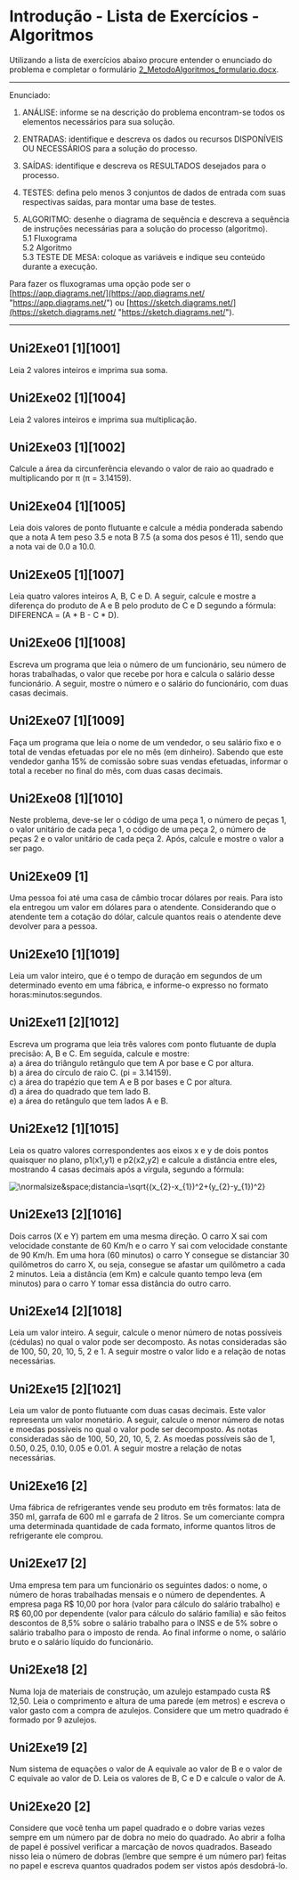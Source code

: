# Introdução - Lista de Exercícios - Algoritmos

Utilizando a lista de exercícios abaixo procure entender o enunciado do problema e completar o formulário [2_MetodoAlgoritmos_formulario.docx](2_MetodoAlgoritmos_formulario.docx "2_MetodoAlgoritmos_formulario.docx").  

----------
Enunciado:

1. ANÁLISE: informe se na descrição do problema encontram-se todos os elementos necessários para sua solução.  

2. ENTRADAS:  identifique e descreva os dados ou recursos DISPONÍVEIS OU NECESSÁRIOS para a solução do processo.  

3. SAÍDAS: identifique e descreva os RESULTADOS desejados para o processo.  

4. TESTES: defina pelo menos 3 conjuntos de dados de entrada com suas respectivas saídas, para montar uma base de testes.  

5. ALGORITMO: desenhe o diagrama de sequência e descreva a sequência de instruções necessárias para a solução do processo (algoritmo).  
5.1 Fluxograma  
5.2 Algoritmo  
5.3 TESTE DE MESA: coloque as variáveis e indique seu conteúdo durante a execução.  

Para fazer os fluxogramas uma opção pode ser o [https://app.diagrams.net/](https://app.diagrams.net/ "https://app.diagrams.net/") ou [https://sketch.diagrams.net/](https://sketch.diagrams.net/ "https://sketch.diagrams.net/").  

----------

## Uni2Exe01 \[1]\[1001]  

Leia 2 valores inteiros e imprima sua soma.  

## Uni2Exe02 \[1]\[1004]  

Leia 2 valores inteiros e imprima sua multiplicação.  

## Uni2Exe03 \[1]\[1002]  

Calcule a área da circunferência elevando o valor de raio ao quadrado e multiplicando por π (π = 3.14159).  

## Uni2Exe04 \[1]\[1005]  

Leia dois valores de ponto flutuante e calcule a média ponderada sabendo que a nota A tem peso 3.5 e nota B 7.5 (a soma dos pesos é 11), sendo que a nota vai de 0.0 a 10.0.  

## Uni2Exe05 \[1]\[1007]  

Leia quatro valores inteiros A, B, C e D. A seguir, calcule e mostre a diferença do produto de A e B pelo produto de C e D segundo a fórmula: DIFERENCA = (A \* B - C \* D).  

## Uni2Exe06 \[1]\[1008]  

Escreva um programa que leia o número de um funcionário, seu número de horas trabalhadas, o valor que recebe por hora e calcula o salário desse funcionário. A seguir, mostre o número e o salário do funcionário, com duas casas decimais.  

## Uni2Exe07 \[1]\[1009]  

Faça um programa que leia o nome de um vendedor, o seu salário fixo e o total de vendas efetuadas por ele no mês (em dinheiro). Sabendo que este vendedor ganha 15% de comissão sobre suas vendas efetuadas, informar o total a receber no final do mês, com duas casas decimais.  

## Uni2Exe08 \[1]\[1010]  

Neste problema, deve-se ler o código de uma peça 1, o número de peças 1, o valor unitário de cada peça 1, o código de uma peça 2, o número de peças 2 e o valor unitário de cada peça 2. Após, calcule e mostre o valor a ser pago.  

## Uni2Exe09 \[1]  

Uma pessoa foi até uma casa de câmbio trocar dólares por reais. Para isto ela entregou um valor em dólares para o atendente. Considerando que o atendente tem a cotação do dólar, calcule quantos reais o atendente deve devolver para a pessoa.  

## Uni2Exe10 \[1]\[1019]  

Leia um valor inteiro, que é o tempo de duração em segundos de um determinado evento em uma fábrica, e informe-o expresso no formato horas:minutos:segundos.  

## Uni2Exe11 \[2]\[1012]  

Escreva um programa que leia três valores com ponto flutuante de dupla precisão: A, B e C. Em seguida, calcule e mostre:  
a) a área do triângulo retângulo que tem A por base e C por altura.  
b) a área do círculo de raio C. (pi = 3.14159).  
c) a área do trapézio que tem A e B por bases e C por altura.  
d) a área do quadrado que tem lado B.  
e) a área do retângulo que tem lados A e B.  

## Uni2Exe12 \[1]\[1015]  

Leia os quatro valores correspondentes aos eixos x e y de dois pontos quaisquer no plano, p1(x1,y1) e p2(x2,y2) e calcule a distância entre eles, mostrando 4 casas decimais após a vírgula, segundo a fórmula:  

  ![\normalsize&space;distancia=\sqrt{(x_{2}-x_{1})^2+(y_{2}-y_{1})^2}](https://latex.codecogs.com/svg.latex?\normalsize&space;distancia=\sqrt{(x_{2}-x_{1})^2+(y_{2}-y_{1})^2})  

## Uni2Exe13 \[2]\[1016]  

Dois carros (X e Y) partem em uma mesma direção. O carro X sai com velocidade constante de 60 Km/h e o carro Y sai com velocidade constante de 90 Km/h. Em uma hora (60 minutos) o carro Y consegue se distanciar 30 quilômetros do carro X, ou seja, consegue se afastar um quilômetro a cada 2 minutos. Leia a distância (em Km) e calcule quanto tempo leva (em minutos) para o carro Y tomar essa distância do outro carro.  

## Uni2Exe14 \[2]\[1018]  

Leia um valor inteiro. A seguir, calcule o menor número de notas possíveis (cédulas) no qual o valor pode ser decomposto. As notas consideradas são de 100, 50, 20, 10, 5, 2 e 1. A seguir mostre o valor lido e a relação de notas necessárias.  

## Uni2Exe15 \[2]\[1021]  

Leia um valor de ponto flutuante com duas casas decimais. Este valor representa um valor monetário. A seguir, calcule o menor número de notas e moedas possíveis no qual o valor pode ser decomposto. As notas consideradas são de 100, 50, 20, 10, 5, 2. As moedas possíveis são de 1, 0.50, 0.25, 0.10, 0.05 e 0.01. A seguir mostre a relação de notas necessárias.  

## Uni2Exe16 \[2]  

Uma fábrica de refrigerantes vende seu produto em três formatos: lata de 350 ml, garrafa de 600 ml e garrafa de 2 litros. Se um comerciante compra uma determinada quantidade de cada formato, informe quantos litros de refrigerante ele comprou.  

## Uni2Exe17 \[2]

Uma empresa tem para um funcionário os seguintes dados: o nome, o número de horas trabalhadas mensais e o número de dependentes. A empresa paga R$ 10,00 por hora (valor para cálculo do salário trabalho) e R$ 60,00 por dependente (valor para cálculo do salário família) e são feitos descontos de 8,5% sobre o salário trabalho para o INSS e de 5% sobre o salário trabalho para o imposto de renda. Ao final informe o nome, o salário bruto e o salário líquido do funcionário.  

## Uni2Exe18 \[2]

Numa loja de materiais de construção, um azulejo estampado custa R$ 12,50. Leia o comprimento e altura de uma parede (em metros) e escreva o valor gasto com a compra de azulejos. Considere que um metro quadrado é formado por 9 azulejos.  

## Uni2Exe19 \[2]  

Num sistema de equações o valor de A equivale ao valor de B e o valor de C equivale ao valor de D. Leia os valores de B, C e D e calcule o valor de A.  

## Uni2Exe20 \[2]  

Considere que você tenha um papel quadrado e o dobre varias vezes sempre em um número par de dobra no meio do quadrado. Ao abrir a folha de papel é possível verificar a marcação de novos quadrados. Baseado nisso leia o número de dobras (lembre que sempre é um número par) feitas no papel e escreva quantos quadrados podem ser vistos após desdobrá-lo.  
